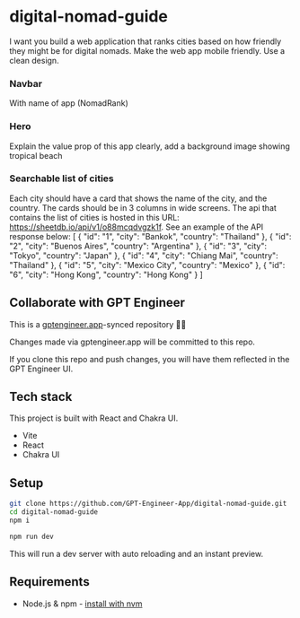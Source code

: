 # digital-nomad-guide

I want you build a web application that ranks cities based on how friendly they might be for digital nomads.  Make the web app mobile friendly.  Use a clean design. 

### Navbar
With name of app (NomadRank) 

### Hero
Explain the value prop of this app clearly, add a background image showing tropical beach

### Searchable list of cities
Each city should have a card that shows the name of the city, and the country. The cards should be in 3 columns in wide screens.  The api that contains the list of cities is hosted in this URL: https://sheetdb.io/api/v1/o88mcqdvgzk1f.  See an example of the API response below: 
[
{
"id": "1",
"city": "Bankok",
"country": "Thailand"
},
{
"id": "2",
"city": "Buenos Aires",
"country": "Argentina"
},
{
"id": "3",
"city": "Tokyo",
"country": "Japan"
},
{
"id": "4",
"city": "Chiang Mai",
"country": "Thailand"
},
{
"id": "5",
"city": "Mexico City",
"country": "Mexico"
},
{
"id": "6",
"city": "Hong Kong",
"country": "Hong Kong"
}
]

## Collaborate with GPT Engineer

This is a [gptengineer.app](https://gptengineer.app)-synced repository 🌟🤖

Changes made via gptengineer.app will be committed to this repo.

If you clone this repo and push changes, you will have them reflected in the GPT Engineer UI.

## Tech stack

This project is built with React and Chakra UI.

- Vite
- React
- Chakra UI

## Setup

```sh
git clone https://github.com/GPT-Engineer-App/digital-nomad-guide.git
cd digital-nomad-guide
npm i
```

```sh
npm run dev
```

This will run a dev server with auto reloading and an instant preview.

## Requirements

- Node.js & npm - [install with nvm](https://github.com/nvm-sh/nvm#installing-and-updating)
